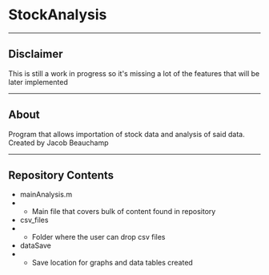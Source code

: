 # StockAnalysis
---
## Disclaimer
This is still a work in progress so it's missing a lot of the features that will be later implemented

---
## About
Program that allows importation of stock data and analysis of said data. Created by Jacob Beauchamp

---
## Repository Contents
- mainAnalysis.m
- - Main file that covers bulk of content found in repository
- csv_files
- - Folder where the user can drop csv files
- dataSave
- - Save location for graphs and data tables created
